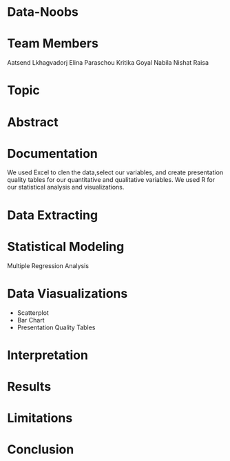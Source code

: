 # Data-Noobs

# **Team Members**
Aatsend Lkhagvadorj
Elina Paraschou
Kritika Goyal
Nabila Nishat Raisa

# **Topic**

# **Abstract**

# **Documentation**
We used Excel to clen the data,select our variables, and create presentation quality tables for our quantitative and qualitative variables. We used R for our statistical analysis and visualizations. 

# **Data Extracting**

# **Statistical Modeling**
Multiple Regression Analysis

# **Data Viasualizations**
- Scatterplot
- Bar Chart
- Presentation Quality Tables

# **Interpretation**

# **Results**

# **Limitations**

# **Conclusion**







